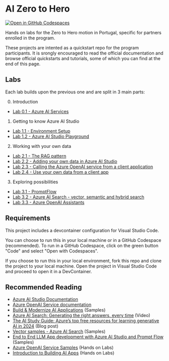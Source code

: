 # AI Zero to Hero

[![Open in GitHub Codespaces](https://github.com/codespaces/badge.svg)](https://codespaces.new/mooncowboy/ai-zerotohero)

Hands on labs for the Zero to Hero motion in Portugal, specific for partners enrolled in the program.

These projects are intented as a quickstart repo for the program participants. It is srongly encouraged to read the official documentation and browse official quickstarts and tutorials, some of which you can find at the end of this page.

## Labs

Each lab builds upon the previous one and are split in 3 main parts:

0. Introduction

* [Lab 0.1 - Azure AI Services](./labs/01-aiservices.ipynb)

1. Getting to know Azure AI Studio
   
* [Lab 1.1 - Environment Setup](./labs/11-setup.ipynb)
* [Lab 1.2 - Azure AI Studio Playground](./labs/12-playground.ipynb)
  
2. Working with your own data
   
* [Lab 2.1 - The RAG pattern](./labs/21-rag.ipynb)
* [Lab 2.2 - Adding your own data in Azure AI Studio](./labs/22-owndata.ipynb)
* [Lab 2.3 - Calling the Azure OpenAI service from a client application](./labs/23-clientapp.ipynb)
* [Lab 2.4 - Use your own data from a client app](./labs/24-client-owndata.ipynb)
  
3. Exploring possibilities
* [Lab 3.1 - PromptFlow](./labs/31-promptflow.ipynb)
* [Lab 3.2 - Azure AI Search - vector, semantic and hybrid search](./labs/32-search.ipynb)
* [Lab 3.3 - Azure OpenAI Assistants](./labs/33-assistants.ipynb)

## Requirements

This project includes a devcontainer configuration for Visual Studio Code. 

You can choose to run this in your local machine or in a GitHub Codespace (recommended). To run in a GitHub Codespace, click on the green button "Code" and select "Open with Codespaces".

If you choose to run this in your local environment, fork this repo and clone the project to your local machine. Open the project in Visual Studio Code and proceed to open it in a DevContainer.

## Recommended Reading

* [Azure AI Studio Documentation](https://docs.microsoft.com/en-us/azure/ai-studio/)
* [Azure OpenAI Service documentation](https://learn.microsoft.com/en-us/azure/ai-services/openai/)
* [Build & Modernize AI Applications](https://github.com/Azure/Build-Modern-AI-Apps) (Samples)
* [Azure AI Search: Generating the right answers, every time](https://www.youtube.com/watch?v=Q9x2GEyuZCI) (Video)
* [The AI Study Guide: Azure’s top free resources for learning generative AI in 2024](https://techcommunity.microsoft.com/t5/ai-azure-ai-services-blog/the-ai-study-guide-azure-s-top-free-resources-for-learning/ba-p/4036890?WT.mc_id=modinfra-00-amycolyer) (Blog post)
* [Vector samples - Azure AI Search](https://github.com/Azure/azure-search-vector-samples) (Samples)
* [End to End LLM App development with Azure AI Studio and Prompt Flow](https://github.com/Azure-Samples/contoso-chat) (Samples)
* [Azure OpenAI Service Samples](https://github.com/Azure-Samples/openai) (Hands on Labs)
* [Introduction to Building AI Apps](https://github.com/Azure/intro-to-intelligent-apps/tree/main) (Hands on Labs)
